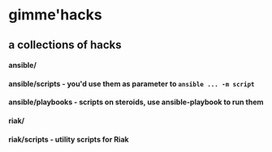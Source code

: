 # gimme'hacks

## a collections of hacks

#### ansible/
#### ansible/scripts - you'd use them as parameter to `ansible ... -m script`
#### ansible/playbooks - scripts on steroids, use ansible-playbook to run them

#### riak/
#### riak/scripts - utility scripts for Riak
